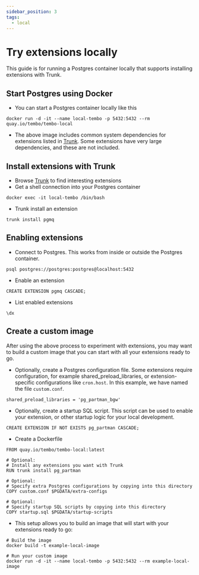 ```yaml
---
sidebar_position: 3
tags:
  - local
---
```


# Try extensions locally

This guide is for running a Postgres container locally that supports installing extensions with Trunk.

## Start Postgres using Docker

- You can start a Postgres container locally like this
```
docker run -d -it --name local-tembo -p 5432:5432 --rm quay.io/tembo/tembo-local
```
- The above image includes common system dependencies for extensions listed in [Trunk](https://pgt.dev). Some extensions have very large dependencies, and these are not included.

## Install extensions with Trunk

- Browse [Trunk](https://pgt.dev) to find interesting extensions
- Get a shell connection into your Postgres container
```
docker exec -it local-tembo /bin/bash
```

- Trunk install an extension
```
trunk install pgmq
```

## Enabling extensions

- Connect to Postgres. This works from inside or outside the Postgres container.
```
psql postgres://postgres:postgres@localhost:5432
```
- Enable an extension
```
CREATE EXTENSION pgmq CASCADE;
```
- List enabled extensions
```
\dx
```

## Create a custom image

After using the above process to experiment with extensions, you may want to build a custom image that you can start with all your extensions ready to go.

- Optionally, create a Postgres configuration file. Some extensions require configuration, for example shared_preload_libraries, or extension-specific configurations like `cron.host`. In this example, we have named the file `custom.conf`.

```
shared_preload_libraries = 'pg_partman_bgw'
```

- Optionally, create a startup SQL script. This script can be used to enable your extension, or other startup logic for your local development.

```
CREATE EXTENSION IF NOT EXISTS pg_partman CASCADE;
```

- Create a Dockerfile

```
FROM quay.io/tembo/tembo-local:latest

# Optional:
# Install any extensions you want with Trunk
RUN trunk install pg_partman

# Optional:
# Specify extra Postgres configurations by copying into this directory
COPY custom.conf $PGDATA/extra-configs

# Optional:
# Specify startup SQL scripts by copying into this directory
COPY startup.sql $PGDATA/startup-scripts
```

- This setup allows you to build an image that will start with your extensions ready to go:

```
# Build the image
docker build -t example-local-image

# Run your custom image
docker run -d -it --name local-tembo -p 5432:5432 --rm example-local-image
```
